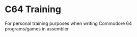 # C64 Training
For personal training purposes when writing Commodore 64 programs/games in assembler.
